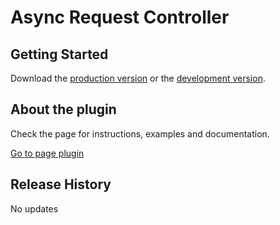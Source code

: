 # Async Request Controller

## Getting Started

Download the [production version][min] or the [development version][max].

[min]: https://raw.github.com/lucasantana/async-request-controller/master/jquery-asyncController/jquery.asyncController.min.js
[max]: https://raw.github.com/lucasantana/async-request-controller/master/jquery-asyncController/jquery.asyncController.js

## About the plugin

Check the page for instructions, examples and documentation.

[Go to page plugin][website]

[website]: http://lucasantana.com.br/async-request-controller/

## Release History
No updates
